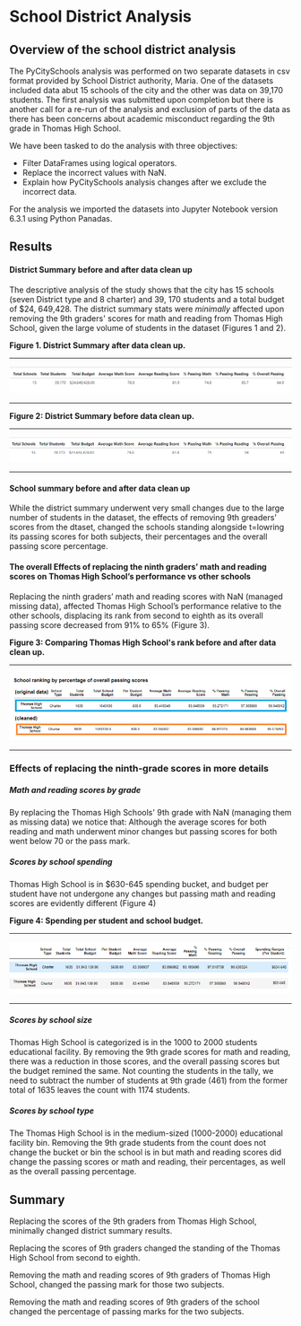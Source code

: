# School District Analysis

## Overview of the school district analysis 

The PyCitySchools analysis was performed on two separate datasets in csv format provided by School District authority, Maria. One of the datasets included data abut 15 schools of the city and the other was data on 39,170 students. The first analysis was submitted upon completion but there is another call for a re-run of the analysis and exclusion of parts of the data as there has been concerns about academic misconduct regarding the 9th grade in Thomas High School. 

We have been tasked to do the analysis with three objectives: 

 *	Filter DataFrames using logical operators.
 *	Replace the incorrect values with NaN.
 *	Explain how PyCitySchools analysis changes after we exclude the incorrect data.
 
 
For the analysis we imported the datasets into Jupyter Notebook version 6.3.1 using Python Panadas. 

## Results

#### District Summary before and after data clean up

The descriptive analysis of the study shows that the city has 15 schools (seven District type and 8 charter) and 39, 170 students and a total budget of $24, 649,428. The district summary stats were *minimally* affected upon removing the 9th graders' scores for math and reading from Thomas High School, given the large volume of students in the dataset (Figures 1 and 2).

**Figure 1. District Summary after data clean up.**

-------
![1-(district summary) Descriptive.png](https://github.com/BHashemi2021/School_District_Analysis/blob/main/Resources/1-(district%20summary)%20Descriptive.png)

------



**Figure 2: District Summary before data clean up.**

------------------
![2-(district summary) Descriptive](https://github.com/BHashemi2021/School_District_Analysis/blob/main/Resources/2-(district%20summary)%20Descriptive.png)

------------------

#### School summary before and after data clean up

While the district summary underwent very small changes due to the large number of students in the dataset, the effects of removing 9th greaders' scores from the dtaset, changed the schools standing alongside t=lowring its passing scores for both subjects, their percentages and the overall passing score percentage.


#### The overall Effects of replacing the ninth graders’ math and reading scores on Thomas High School’s performance vs other schools

Replacing the ninth graders’ math and reading scores with NaN (managed missing data), affected Thomas High School’s performance relative to the other schools, displacing its rank from second to eighth as its overall passing score decreased from 91% to 65% (Figure 3).  


**Figure 3: Comparing Thomas High School's rank before and after data clean up.**

--------------------
![3-comparative-school-summary-(percentage).png](https://github.com/BHashemi2021/School_District_Analysis/blob/main/Resources/3-comparative-school-summary-(percentage).png)

--------------------


### Effects of replacing the ninth-grade scores in more details

##### Math and reading scores by grade

By replacing the Thomas High Schools' 9th grade with NaN (managing them as missing data) we notice that:
Although the average scores for both reading and math underwent minor changes but passing scores for both went below 70 or the pass mark.  

##### Scores by school spending

Thomas High School is in $630-645 spending bucket, and budget per student have not undergone any changes but passing math and reading scores are evidently different (Figure 4)

**Figure 4: Spending per student and school budget.**

-----------------
![4-spendingbudget.png](https://github.com/BHashemi2021/School_District_Analysis/blob/main/Resources/4-spendingbudget.png) 

-----------------

##### Scores by school size

Thomas High School is categorized is in the 1000 to 2000 students educational facility.
By removing the 9th grade scores for math and reading, there was a reduction in those scores, and the overall passing scores but the budget remined the same. Not counting the students in the tally, we need to subtract the number of students at 9th grade (461) from the former total of 1635 leaves the count with 1174 students.   

##### Scores by school type

The Thomas High School is in the medium-sized (1000-2000) educational facility bin. Removing the 9th grade students from the count does not change the bucket or bin the school is in but math and reading scores did change the passing scores or math and reading, their percentages, as well as the overall passing percentage.


## Summary

Replacing the scores of the 9th graders from Thomas High School, minimally changed district summary results.

Replacing the scores of 9th graders changed the standing of the Thomas High School from second to eighth. 

Removing the math and reading scores of 9th graders of Thomas High School, changed the passing mark for those two subjects.

Removing the math and reading scores of 9th graders of the school changed the percentage of passing marks for the two subjects.



